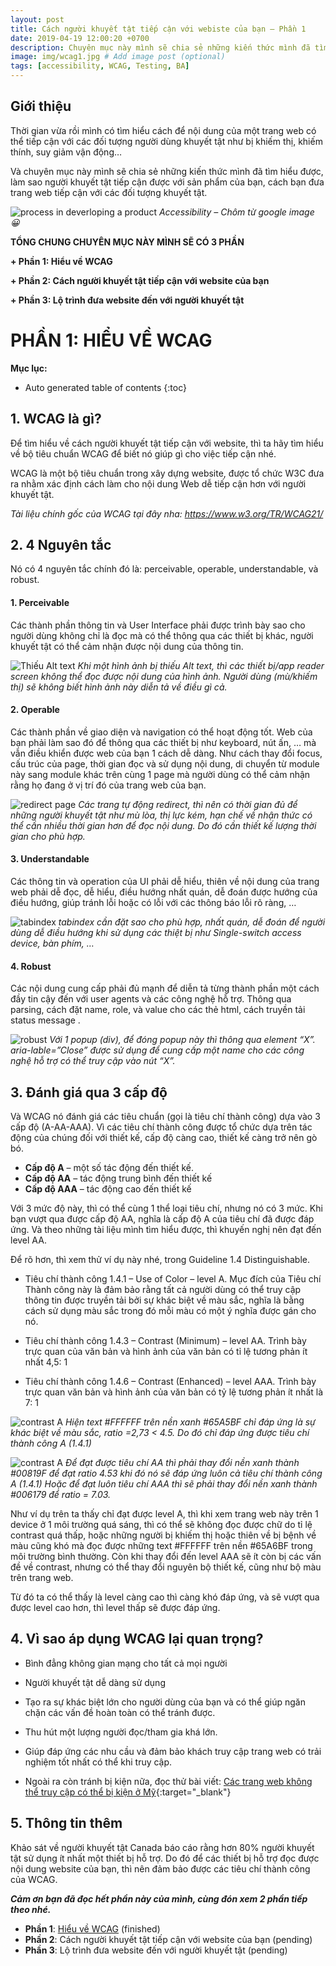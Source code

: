 ```yaml
---
layout: post
title: Cách người khuyết tật tiếp cận với webiste của bạn – Phần 1
date: 2019-04-19 12:00:20 +0700
description: Chuyên mục này mình sẽ chia sẻ những kiến thức mình đã tìm hiểu được về WCAG, làm sao người khuyết tật tiếp cận được với sản phẩm của bạn, cách bạn đưa trang web tiếp cận với các đối tượng khuyết tật. # Add post description (optional)
image: img/wcag1.jpg # Add image post (optional)
tags: [accessibility, WCAG, Testing, BA]
---
```


## Giới thiệu
Thời gian vừa rồi mình có tìm hiểu cách để nội dung của một trang web có thể tiếp cận với các đối tượng người dùng khuyết tật như bị khiếm thị, khiếm thính, suy giảm vận động…

Và chuyên mục này mình sẽ chia sẻ những kiến thức mình đã tìm hiểu được, làm sao người khuyết tật tiếp cận được với sản phẩm của bạn, cách bạn đưa trang web tiếp cận với các đối tượng khuyết tật.

![process in deverloping a product]({{site.baseurl}}/images/img/wcag1.jpg)
*Accessibility – Chôm từ google image 😀*

**TỔNG CHUNG CHUYÊN MỤC NÀY MÌNH SẼ CÓ 3 PHẦN**

**+ Phần 1: Hiểu về WCAG**

**+ Phần 2: Cách người khuyết tật tiếp cận với website của bạn**

**+ Phần 3: Lộ trình đưa website đến với người khuyết tật**

# PHẦN 1: HIỂU VỀ WCAG
**Mục lục:**
*  Auto generated table of contents
{:toc}

## 1. WCAG là gì?
Để tìm hiểu về cách người khuyết tật tiếp cận với website, thì ta hãy tìm hiểu về bộ tiêu chuẩn WCAG để biết nó giúp gì cho việc tiếp cận nhé.

WCAG là một bộ tiêu chuẩn trong xây dựng website, được tổ chức W3C đưa ra nhằm xác định cách làm cho nội dung Web dễ tiếp cận hơn với người khuyết tật.

*Tài liệu chính gốc của WCAG tại đây nha: https://www.w3.org/TR/WCAG21/*

## 2. 4 Nguyên tắc

Nó có 4 nguyên tắc chính đó là: perceivable, operable, understandable, và robust.

#### 1. Perceivable
Các thành phần thông tin và User Interface phải được trình bày sao cho người dùng không chỉ là đọc mà có thể thông qua các thiết bị khác, người khuyết tật có thể cảm nhận được nội dung của thông tin.

![Thiếu Alt text]({{site.baseurl}}/images/img/wcag1/image-1.png)
*Khi một hình ảnh bị thiếu Alt text, thì các thiết bị/app reader screen không thể đọc được nội dung của hình ảnh. Người dùng (mù/khiếm thị) sẽ không biết hình ảnh này diễn tả về điều gì cả.*

#### 2. Operable
Các thành phần về giao diện và navigation có thể hoạt động tốt. Web của bạn phải làm sao đó để thông qua các thiết bị như keyboard, nút ấn, … mà vẫn điều khiển được web của bạn 1 cách dễ dàng. Như cách thay đổi focus, cấu trúc của page, thời gian đọc và sử dụng nội dung, di chuyển từ module này sang module khác trên cùng 1 page mà người dùng có thể cảm nhận rằng họ đang ở vị trí đó của trang web của bạn.

![redirect page]({{site.baseurl}}/images/img/wcag1/image-2.png)
*Các trang tự động redirect, thì nên có thời gian đủ để những người khuyết tật như mù lòa, thị lực kém, hạn chế về nhận thức có thể cần nhiều thời gian hơn để đọc nội dung. Do đó cần thiết kế lượng thời gian cho phù hợp.*

#### 3. Understandable
Các thông tin và operation của UI phải dễ hiểu, thiên về nội dung của trang web phải dễ đọc, dễ hiểu, điều hướng nhất quán, dễ đoán được hướng của điều hướng, giúp tránh lỗi hoặc có lỗi với các thông báo lỗi rõ ràng, …

![tabindex]({{site.baseurl}}/images/img/wcag1/image-3.gif)
*tabindex cần đặt sao cho phù hợp, nhất quán, dễ đoán để người dùng dễ điều hướng khi sử dụng các thiệt bị như Single-switch access device, bàn phím, …*


#### 4. Robust
Các nội dung cung cấp phải đủ mạnh để diễn tả từng thành phần một cách đầy tin cậy đến với user agents và các công nghệ hỗ trợ. Thông qua parsing, cách đặt name, role, và value cho các thẻ html, cách truyền tải status message .

![robust]({{site.baseurl}}/images/img/wcag1/image-4.png)
*Với 1 popup (div), để đóng popup này thì thông qua element “X”. aria-lable=”Close” được sử dụng để cung cấp một name cho các công nghệ hỗ trợ có thể truy cập vào nút “X”.*

## 3. Đánh giá qua 3 cấp độ

Và WCAG nó đánh giá các tiêu chuẩn (gọi là tiêu chí thành công) dựa vào 3 cấp độ (A-AA-AAA). Vì các tiêu chí thành công được tổ chức dựa trên tác động của chúng đối với thiết kế, cấp độ càng cao, thiết kế càng trở nên gò bó.

* **Cấp độ A** – một số tác động đến thiết kế.
* **Cấp độ AA** – tác động trung bình đến thiết kế
* **Cấp độ AAA** – tác động cao đến thiết kế

Với 3 mức độ này, thì có thể cùng 1 thể loại tiêu chí, nhưng nó có 3 mức. Khi bạn vượt qua được cấp độ AA, nghĩa là cấp độ A của tiêu chí đã được đáp ứng. Và theo những tài liệu mình tìm hiểu được, thì khuyến nghị nên đạt đến level AA.

Để rõ hơn, thì xem thử ví dụ này nhé, trong Guideline 1.4 Distinguishable.

+ Tiêu chí thành công 1.4.1 – Use of Color – level A. Mục đích của Tiêu chí Thành công này là đảm bảo rằng tất cả người dùng có thể truy cập thông tin được truyền tải bởi sự khác biệt về màu sắc, nghĩa là bằng cách sử dụng màu sắc trong đó mỗi màu có một ý nghĩa được gán cho nó.

+ Tiêu chí thành công 1.4.3 – Contrast (Minimum) – level AA. Trình bày trực quan của văn bản và hình ảnh của văn bản có tỉ lệ tương phản ít nhất 4,5: 1

+ Tiêu chí thành công 1.4.6 – Contrast (Enhanced) – level AAA.
Trình bày trực quan văn bản và hình ảnh của văn bản có tỷ lệ tương phản ít nhất là 7: 1

![contrast A]({{site.baseurl}}/images/img/wcag1/image-5.png)
*Hiện text #FFFFFF trên nền xanh #65A5BF chỉ đáp ứng là sự khác biệt về màu sắc, ratio =2,73 < 4.5. Do đó chỉ đáp ứng được tiêu chí thành công A (1.4.1)*

![contrast A]({{site.baseurl}}/images/img/wcag1/image-6.png)
*Để đạt được tiêu chí AA thì phải thay đổi nền xanh thành #00819F để đạt ratio 4.53 khi đó nó sẽ đáp ứng luôn cả tiêu chí thành công A (1.4.1)
Hoặc để đạt luôn tiêu chí AAA thì sẽ phải thay đổi nền xanh thành #006179 để ratio = 7.03.*

Như ví dụ trên ta thấy chỉ đạt được level A, thì khi xem trang web này trên 1 device ở 1 môi trường quá sáng, thì có thể sẽ không đọc được chữ do tỉ lệ contrast quá thấp, hoặc những người bị khiếm thị hoặc thiên về bị bệnh về màu cũng khó mà đọc được những text #FFFFFF trên nền #65A6BF trong môi trường bình thường. Còn khi thay đổi đến level AAA sẽ ít còn bị các vấn đề về contrast, nhưng có thể thay đổi nguyên bộ thiết kế, cũng như bộ màu trên trang web.

Từ đó ta có thể thấy là level càng cao thì càng khó đáp ứng, và sẽ vượt qua được level cao hơn, thì level thấp sẽ được đáp ứng.

## 4. Vì sao áp dụng WCAG lại quan trọng?
+ Bình đẳng không gian mạng cho tất cả mọi người

+ Người khuyết tật dễ dàng sử dụng

+  Tạo ra sự khác biệt lớn cho người dùng của bạn và có thể giúp ngăn chặn các vấn đề hoàn toàn có thể tránh được.

+ Thu hút một lượng người đọc/tham gia khá lớn.

+ Giúp đáp ứng các nhu cầu và đảm bảo khách truy cập trang web có trải nghiệm tốt nhất có thể khi truy cập.

+ Ngoài ra còn tránh bị kiện nữa, đọc thử bài viết: [Các trang web không thể truy cập có thể bị kiện ở Mỹ](https://userway.org/blog/the-anatomy-of-a-web-accessibility-lawsuit){:target="_blank"}


## 5. Thông tin thêm
Khảo sát về người khuyết tật Canada báo cáo rằng hơn 80% người khuyết tật sử dụng ít nhất một thiết bị hỗ trợ. Do đó để các thiết bị hỗ trợ đọc được nội dung website của bạn, thì nên đảm bảo được các tiêu chí thành công của WCAG.

***Cảm ơn bạn đã đọc hết phần này của mình, cùng đón xem 2 phần tiếp theo nhé.***

* **Phần 1**: [Hiểu về WCAG](#) (finished)
* **Phần 2**: Cách người khuyết tật tiếp cận với website của bạn (pending)
* **Phần 3**: Lộ trình đưa website đến với người khuyết tật (pending)

